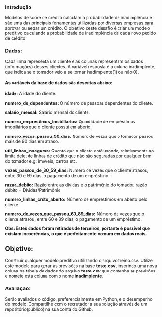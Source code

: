 ### Introdução
Modelos de score de crédito calculam a probabilidade de inadimplência e são uma das
principais ferramentas utilizadas por diversas empresas para aprovar ou negar um crédito.
O objetivo deste desafio é criar um modelo preditivo calculando a probabilidade de
inadimplência de cada novo pedido de crédito.

### Dados:
Cada linha representa um cliente e as colunas representam os dados (informações) desses
clientes.
A variável resposta é a coluna inadimplente, que indica se o tomador veio a se tornar
inadimplente(1) ou não(0).

#### As variáveis da base de dados são descritas abaixo:

**idade:** A idade do cliente.

**numero_de_dependentes:** O número de pessoas dependentes do cliente.

**salario_mensal:** Salário mensal do cliente.

**numero_emprestimos_imobiliarios:** Quantidade de empréstimos imobiliários que o
cliente possui em aberto.

**numero_vezes_passou_90_dias:** Número de vezes que o tomador passou mais
de 90 dias em atraso.

**util_linhas_inseguras:** Quanto que o cliente está usando, relativamente ao limite
dele, de linhas de crédito que não são seguradas por qualquer bem do tomador
e.g: imoveis, carros etc.

**vezes_passou_de_30_59_dias:** Número de vezes que o cliente atrasou, entre 30
e 59 dias, o pagamento de um empréstimo.

**razao_debito:** Razão entre as dívidas e o patrimônio do tomador. razão débito =
Dividas/Patrimônio

**numero_linhas_crdto_aberto:** Número de empréstimos em aberto pelo cliente.

**numero_de_vezes_que_passou_60_89_dias:** Número de vezes que o cliente
atrasou, entre 60 e 89 dias, o pagamento de um empréstimo.

**Obs: Estes dados foram retirados de terceiros, portanto é possível que existam
incoerências, o que é perfeitamente comum em dados reais.**

## Objetivo:
Construir qualquer modelo preditivo utilizando o arquivo treino.csv.
Utilize este modelo para gerar as previsões na base **teste.csv**, inserindo uma nova coluna
na tabela de dados do arquivo **teste.csv** que contenha as previsões e nomeie esta coluna
com o nome **inadimplente**.

### Avaliação:
Serão avaliados o código, preferencialmente em Python, e o desempenho do modelo.
Compartilhe com o recrutador a sua solução através de um repositório(público) na sua conta do Github.
